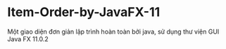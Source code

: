 # Item-Order-by-JavaFX-11
Một giao diện đơn giản lập trình hoàn toàn bởi java, sử dụng thư viện GUI Java FX 11.0.2
